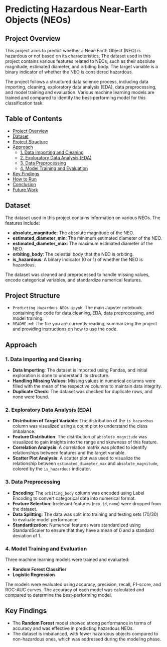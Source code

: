# Predicting Hazardous Near-Earth Objects (NEOs)

## Project Overview

This project aims to predict whether a Near-Earth Object (NEO) is hazardous or not based on its characteristics. The dataset used in this project contains various features related to NEOs, such as their absolute magnitude, estimated diameter, and orbiting body. The target variable is a binary indicator of whether the NEO is considered hazardous.

The project follows a structured data science process, including data importing, cleaning, exploratory data analysis (EDA), data preprocessing, and model training and evaluation. Various machine learning models are trained and compared to identify the best-performing model for this classification task.

## Table of Contents

- [Project Overview](#project-overview)
- [Dataset](#dataset)
- [Project Structure](#project-structure)
- [Approach](#approach)
  - [1. Data Importing and Cleaning](#1-data-importing-and-cleaning)
  - [2. Exploratory Data Analysis (EDA)](#2-exploratory-data-analysis-eda)
  - [3. Data Preprocessing](#3-data-preprocessing)
  - [4. Model Training and Evaluation](#4-model-training-and-evaluation)
- [Key Findings](#key-findings)
- [How to Run](#how-to-run)
- [Conclusion](#conclusion)
- [Future Work](#future-work)

## Dataset

The dataset used in this project contains information on various NEOs. The features include:

- **absolute_magnitude**: The absolute magnitude of the NEO.
- **estimated_diameter_min**: The minimum estimated diameter of the NEO.
- **estimated_diameter_max**: The maximum estimated diameter of the NEO.
- **orbiting_body**: The celestial body that the NEO is orbiting.
- **is_hazardous**: A binary indicator (0 or 1) of whether the NEO is hazardous.

The dataset was cleaned and preprocessed to handle missing values, encode categorical variables, and standardize numerical features.

## Project Structure

- `Predicting Hazardous NEOs.ipynb`: The main Jupyter notebook containing the code for data cleaning, EDA, data preprocessing, and model training.
- `README.md`: The file you are currently reading, summarizing the project and providing instructions on how to use the code.

## Approach

### 1. Data Importing and Cleaning

- **Data Importing**: The dataset is imported using Pandas, and initial exploration is done to understand its structure.
- **Handling Missing Values**: Missing values in numerical columns were filled with the mean of the respective columns to maintain data integrity.
- **Duplicate Check**: The dataset was checked for duplicate rows, and none were found.

### 2. Exploratory Data Analysis (EDA)

- **Distribution of Target Variable**: The distribution of the `is_hazardous` column was visualized using a count plot to understand the class imbalance.
- **Feature Distribution**: The distribution of `absolute_magnitude` was visualized to gain insights into the range and skewness of this feature.
- **Correlation Analysis**: A correlation matrix was plotted to identify relationships between features and the target variable.
- **Scatter Plot Analysis**: A scatter plot was used to visualize the relationship between `estimated_diameter_max` and `absolute_magnitude`, colored by the `is_hazardous` indicator.

### 3. Data Preprocessing

- **Encoding**: The `orbiting_body` column was encoded using Label Encoding to convert categorical data into numerical format.
- **Feature Selection**: Irrelevant features (`neo_id`, `name`) were dropped from the dataset.
- **Data Splitting**: The data was split into training and testing sets (70/30) to evaluate model performance.
- **Standardization**: Numerical features were standardized using StandardScaler to ensure that they have a mean of 0 and a standard deviation of 1.

### 4. Model Training and Evaluation

Three machine learning models were trained and evaluated:

- **Random Forest Classifier**
- **Logistic Regression**


The models were evaluated using accuracy, precision, recall, F1-score, and ROC-AUC curves. The accuracy of each model was calculated and compared to determine the best-performing model.

## Key Findings

- The **Random Forest** model showed strong performance in terms of accuracy and was effective in predicting hazardous NEOs.
- The dataset is imbalanced, with fewer hazardous objects compared to non-hazardous ones, which was addressed during the modeling phase.

